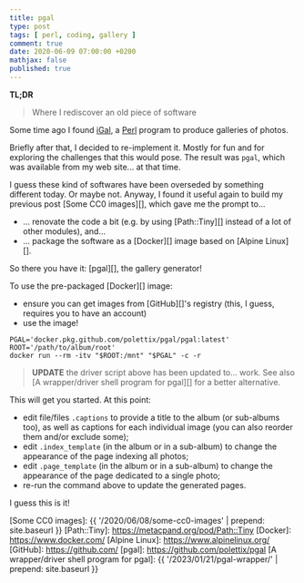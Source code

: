 ```yaml
---
title: pgal
type: post
tags: [ perl, coding, gallery ]
comment: true
date: 2020-06-09 07:00:00 +0200
mathjax: false
published: true
---
```


**TL;DR**

> Where I rediscover an old piece of software

Some time ago I found [iGal][], a [Perl][] program to produce galleries
of photos.

Briefly after that, I decided to re-implement it. Mostly for fun and for
exploring the challenges that this would pose. The result was `pgal`,
which was available from my web site... at that time.

I guess these kind of softwares have been overseded by something
different today. Or maybe not. Anyway, I found it useful again to build
my previous post [Some CC0 images][], which gave me the prompt to...

- ... renovate the code a bit (e.g. by using [Path::Tiny][] instead of a
  lot of other modules), and...
- ... package the software as a [Docker][] image based on [Alpine
  Linux][].

So there you have it: [pgal][], the gallery generator!

To use the pre-packaged [Docker][] image:

- ensure you can get images from [GitHub][]'s registry (this, I guess,
  requires you to have an account)
- use the image!

```shell
PGAL='docker.pkg.github.com/polettix/pgal/pgal:latest'
ROOT='/path/to/album/root'
docker run --rm -itv "$ROOT:/mnt" "$PGAL" -c -r
```

> **UPDATE** the driver script above has been updated to... work. See
> also [A wrapper/driver shell program for pgal][] for a better
> alternative.

This will get you started. At this point:

- edit file/files `.captions` to provide a title to the album (or
  sub-albums too), as well as captions for each individual image (you
  can also reorder them and/or exclude some);
- edit `.index_template` (in the album or in a sub-album) to change the
  appearance of the page indexing all photos;
- edit `.page_template` (in the album or in a sub-album) to change the
  appearance of the page dedicated to a single photo;
- re-run the command above to update the generated pages.


I guess this is it!

[iGal]: http://igal.sourceforge.net/
[Perl]: https://www.perl.org/
[Some CC0 images]: {{ '/2020/06/08/some-cc0-images' | prepend: site.baseurl }}
[Path::Tiny]: https://metacpand.org/pod/Path::Tiny
[Docker]: https://www.docker.com/
[Alpine Linux]: https://www.alpinelinux.org/
[GitHub]: https://github.com/
[pgal]: https://github.com/polettix/pgal
[A wrapper/driver shell program for pgal]: {{ '/2023/01/21/pgal-wrapper/' | prepend: site.baseurl }}

